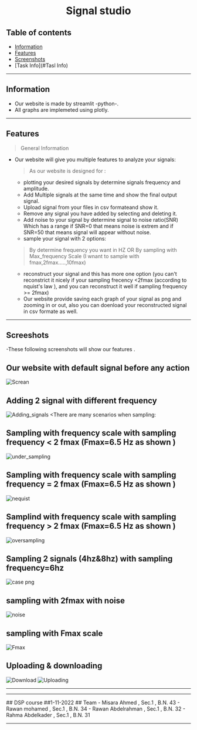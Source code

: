 <center>  <h1> Signal studio</h1>
</center>

## Table of contents
* [Information](#Information)
* [Features](#Features)
* [Screenshots](#Screenshots)
* [Task Info](#Tasl Info)

<hr>

## Information
- Our website is made by streamlit -python-. <br>
- All graphs are implemeted using plotly. <br>

<hr>

## Features
> General Information
- Our website will give you multiple features to analyze your signals:
  > As our website is designed for :
  - plotting your desired signals by determine signals frequency and amplitude.
  - Add Multiple signals at the same time and show the final output signal.
  - Upload signal from your files in csv formateand show it.
  - Remove any signal you have added by selecting and deleting it.
  - Add noise to your signal by determine signal to noise ratio(SNR) Which has a range if SNR=0 that means noise is extrem and if SNR=50 that means signal will appear without noise.
  - sample your signal with 2 options:
  > By determine frequency you want in HZ OR
  > By sampling with Max_frequency Scale (I wnant to sample with fmax,2fmax.....,10fmax)
  - reconstruct your signal and this has more one option (you can't reconstrict it nicely if your sampling frecency <2fmax (according to nquist's law ), and you can reconstruct it well if sampling frequency >= 2fmax)
  - Our website provide saving each graph of your signal as png and zooming in or out, also you can doenload your reconstructed  signal in csv formate as well.
<hr>

## Screeshots
-These following screenshots will show our features .<br>
## Our website with default signal before any action
![Screan](https://user-images.githubusercontent.com/93431157/199153214-560d3088-0158-4a74-a9e9-2647c81086e2.png)
## Adding 2 signal with different frequency
![Adding_signals](https://user-images.githubusercontent.com/93431157/199153732-37d80034-e940-45cb-b520-fe54a3e1ad09.png)
<There are many scenarios when sampling: 
## Sampling with frequency scale with sampling frequency < 2 fmax (Fmax=6.5 Hz as shown )
![under_sampling](https://user-images.githubusercontent.com/93431157/199154684-4441b896-68fb-403a-8d1e-34fa6dce4731.png)
## Sampling with frequency scale with sampling frequency = 2 fmax (Fmax=6.5 Hz as shown )
![nequist](https://user-images.githubusercontent.com/93431157/199156003-d029bbdf-b5ef-4514-aeb9-276f64970311.png)
## Samplind with frequency scale with sampling frequency > 2 fmax (Fmax=6.5 Hz as shown )
![oversampling](https://user-images.githubusercontent.com/93431157/199156365-7835ac73-f9eb-424b-b89b-40611b562735.png)
## Sampling 2 signals (4hz&8hz) with sampling frequency=6hz
![case png](https://user-images.githubusercontent.com/93431157/199159514-7154bd41-f222-4be2-a6fb-1289f89fb6f1.jpeg)
## sampling with 2fmax with noise 
![noise](https://user-images.githubusercontent.com/93431157/199157783-2f9bedae-b787-4de1-8389-1e7495af4352.png)
## sampling with Fmax scale 
![Fmax](https://user-images.githubusercontent.com/93431157/199158193-60469411-d9c4-4cd3-9ab8-f240703ccca4.png)
## Uploading & downloading 
![Download](https://user-images.githubusercontent.com/93431157/199158492-7f2ebf17-1a5f-4c0e-8762-c4dca444f635.png)
![Uploading](https://user-images.githubusercontent.com/93431157/199158548-67dbc12b-0b98-4a79-a337-4b2f11a33ba8.png)

<hr>



<hr>
## DSP course
##1-11-2022
## Team
- Misara Ahmed , Sec.1 , B.N. 43
- Rawan mohamed , Sec.1 , B.N. 34
- Rawan Abdelrahman , Sec.1 , B.N. 32
- Rahma Abdelkader , Sec.1 , B.N. 31

<hr>
